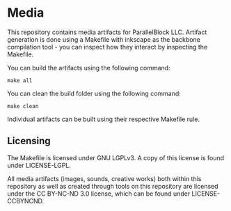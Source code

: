 # Media

This repository contains media artifacts for ParallelBlock LLC. Artifact
generation is done using a Makefile with inkscape as the backbone compilation
tool - you can inspect how they interact by inspecting the Makefile.

You can build the artifacts using the following command:

    make all

You can clean the build folder using the following command:

    make clean

Individual artifacts can be built using their respective Makefile rule.

## Licensing

The Makefile is licensed under GNU LGPLv3. A copy of this license is found under
LICENSE-LGPL.

All media artifacts (images, sounds, creative works) both within this repository
as well as created through tools on this repository are licensed under the CC
BY-NC-ND 3.0 license, which can be found under LICENSE-CCBYNCND.
